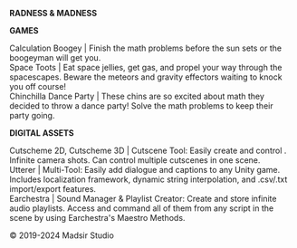 **RADNESS & MADNESS**

**GAMES**

Calculation Boogey | Finish the math problems before the sun sets or the boogeyman will get you.<br>
Space Toots | Eat space jellies, get gas, and propel your way through the spacescapes. Beware the meteors and gravity effectors waiting to knock you off course!<br>
Chinchilla Dance Party | These chins are so excited about math they decided to throw a dance party! Solve the math problems to keep their party going.<br>


**DIGITAL ASSETS**

Cutscheme  2D, Cutscheme 3D | Cutscene Tool: Easily create and control . Infinite camera shots. Can control multiple cutscenes in one scene.<br>
Utterer | Multi-Tool: Easily add dialogue and captions to any Unity game. Includes localization framework, dynamic string interpolation, and .csv/.txt import/export features.<br>
Earchestra | Sound Manager & Playlist Creator: Create and store infinite audio playlists. Access and command all of them from any script in the scene by using Earchestra's Maestro Methods.<br>

© 2019-2024 Madsir Studio
